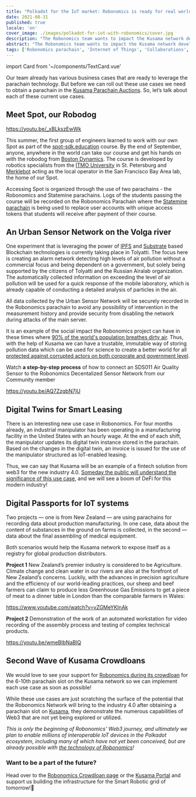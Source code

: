 ```yaml
---
title: "Polkadot for the IoT market: Robonomics is ready for real world use cases on Kusama!"
date: 2021-08-31
published: true
locale: 'en'
cover_image: ./images/polkadot-for-iot-with-robonomics/cover.jpg
description: "The Robonomics team wants to impact the Kusama network development with four scenarios from the real world. These use cases describe unique opportunities for the crypto audience and all participants of the IoT market."
abstract: "The Robonomics team wants to impact the Kusama network development with four scenarios from the real world. These use cases describe unique opportunities for the crypto audience and all participants of the IoT market."
tags: ['Robonomics parachain', 'Internet of Things', 'Collaborations', 'Use Cases']
---
```

import Card from '~/components/TextCard.vue'

Our team already has various business cases that are ready to leverage the parachain technology. But before we can roll out these use cases we need to obtain a parachain in the [Kusama Parachain Auctions](https://kusama.network/auctions/). So, let’s talk about each of these current use cases.

## Meet Spot, our Robodog

https://youtu.be/_xBLkszEwWk

This summer, the first group of engineers learned to work with our own Spot as part of the [spot-sdk.education](https://spot-sdk.education) course. By the end of September, anyone, anywhere in the world can take our course and get his hands on with the robodog from [Boston Dynamics](https://www.bostondynamics.com/spot). The course is developed by robotics specialists from the [ITMO University](https://en.itmo.ru/) in St. Petersburg and [Merklebot](https://merklebot.com/) acting as the local operator in the San Francisco Bay Area lab, the home of our Spot. 

Accessing Spot is organized through the use of two parachains - the Robonomics and Statemine parachains. Logs of the students passing the course will be recorded on the Robonomics Parachain where the [Statemine parachain](https://polkadot.network/statemine-upgrade-launches-new-phase-of-parachain-functionality/) is being used to replace user accounts with unique access tokens that students will receive after payment of their course.

## An Urban Sensor Network on the Volga river

One experiment that is leveraging the power of [IPFS](https://ipfs.io/) and [Substrate](https://www.substrate.io/) based Blockchain technologies is currently taking place in Tolyatti. The focus here is creating an alarm network detecting high levels of air pollution without a commercial focus and being dependent on a government, but solely being supported by the citizens of Tolyatti and the Russian Airalab organization. The automatically collected information on exceeding the level of air pollution will be used for a quick response of the mobile laboratory, which is already capable of conducting a detailed analysis of particles in the air.

All data collected by the Urban Sensor Network will be securely recorded in the Robonomics parachain to avoid any possibility of intervention in the measurement history and provide security from disabling the network during attacks of the main server. 

It is an example of the social impact the Robonomics project can have in these times where [90% of the world's population breathes dirty air](https://www.bloomberg.org/blog/accelerating-clean-air-action-one-data-point-at-a-time/). Thus, with the help of Kusama we can have a trustable, immutable way of storing pollution data which can be used for science to create a better world for all [protected against corrupted actors on both corporate and government level](https://www.brookings.edu/blog/up-front/2020/06/05/corruption-is-a-threat-to-planet-earth/).

<Card>

Watch **a step-by-step process** of how to connect an SDS011 Air Quality Sensor to the Robonomics Decentalized Sensor Network from our Community member

https://youtu.be/AQ7ZzgbN7jU

</Card>

## Digital Twins for Smart Leasing

There is an interesting new use case in Robonomics. For four months already, an industrial manipulator has been operating in a manufacturing facility in the United States with an hourly wage. At the end of each shift, the manipulator updates its digital twin instance stored in the parachain. Based on the changes in the digital twin, an invoice is issued for the use of the manipulator structured as IoT-enabled leasing. 

Thus, we can say that Kusama will be an example of a fintech solution from web3 for the new industry 4.0. [Someday the public will understand the significance of this use case](https://www2.deloitte.com/content/dam/Deloitte/us/Documents/manufacturing/us-supply-chain-of-the-autonomous-robots.pdf), and we will see a boom of DeFi for this modern industry!

## Digital Passports for IoT systems

Two projects — one is from New Zealand — are using parachains for recording data about production manufacturing. In one case, data about the content of substances in the ground on farms is collected, in the second — data about the final assembling of medical equipment. 

Both scenarios would help the Kusama network to expose itself as a registry for global production distributors.

<Card>

**Project 1** New Zealand’s premier industry is considered to be Agriculture. Climate change and clean water in our rivers are also at the forefront of New Zealand’s concerns. Luckily, with the advances in precision agriculture and the efficiency of our world-leading practices, our sheep and beef farmers can claim to produce less Greenhouse Gas Emissions to get a piece of meat to a dinner table in London than the comparable farmers in Wales:

https://www.youtube.com/watch?v=vZGMeYKInAk

</Card>

<Card>

**Project 2** Demonstration of the work of an automated workstation for video recording of the assembly process and testing of complex technical products.

https://youtu.be/wmeBIbNaBlQ

</Card>

## Second Wave of Kusama Crowdloans

We would love to see your support for [Robonomics during its crowdloan](https://robonomics.network/kusama-slot/) for the 6-10th parachain slot on the Kusama network so we can implement each use case as soon as possible!

While these use cases are just scratching the surface of the potential that the Robonomics Network will bring to the industry 4.0 after obtaining a parachain slot on [Kusama](https://kusama.network/), they demonstrate the numerous capabilities of Web3 that are not yet being explored or utilized. 

*This is only the beginning of Robonomics' Web3 journey, and ultimately we plan to enable millions of interoperable IoT devices in the Polkadot ecosystem, including many of which have not yet been conceived, but are already possible with [the technology of Robonomics](https://blog.aira.life/a-brief-introduction-to-robonomics-9b7884172e77)!*

<Card :icon="'/icons/icon-future.png'">

### Want to be a part of the future?

Head over to the [Robonomics Crowdloan page](https://robonomics.network/kusama-slot/) or the [Kusama Portal](https://polkadot.js.org/apps/?rpc=wss%3A%2F%2Fkusama-rpc.polkadot.io#/parachains/crowdloan) and support us building the infrastructure for the Smart Robotic grid of tomorrow!🦾

</Card>
